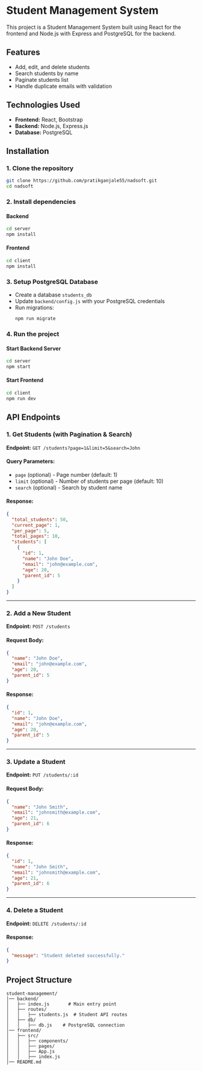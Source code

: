 # Student Management System

This project is a Student Management System built using React for the frontend and Node.js with Express and PostgreSQL for the backend.

## Features
- Add, edit, and delete students
- Search students by name
- Paginate students list
- Handle duplicate emails with validation

## Technologies Used
- **Frontend:** React, Bootstrap
- **Backend:** Node.js, Express.js
- **Database:** PostgreSQL

## Installation

### 1. Clone the repository
```sh
git clone https://github.com/pratikganjale55/nadsoft.git
cd nadsoft
```

### 2. Install dependencies
#### Backend
```sh
cd server
npm install
```

#### Frontend
```sh
cd client
npm install
```

### 3. Setup PostgreSQL Database
- Create a database `students_db`
- Update `backend/config.js` with your PostgreSQL credentials
- Run migrations:
  ```sh
  npm run migrate
  ```

### 4. Run the project
#### Start Backend Server
```sh
cd server
npm start
```
#### Start Frontend
```sh
cd client
npm run dev
```

## API Endpoints

### 1. Get Students (with Pagination & Search)
**Endpoint:** `GET /students?page=1&limit=5&search=John`

#### Query Parameters:
- `page` (optional) - Page number (default: 1)
- `limit` (optional) - Number of students per page (default: 10)
- `search` (optional) - Search by student name

#### Response:
```json
{
  "total_students": 50,
  "current_page": 1,
  "per_page": 5,
  "total_pages": 10,
  "students": [
    {
      "id": 1,
      "name": "John Doe",
      "email": "john@example.com",
      "age": 20,
      "parent_id": 5
    }
  ]
}
```

---
### 2. Add a New Student
**Endpoint:** `POST /students`

#### Request Body:
```json
{
  "name": "John Doe",
  "email": "john@example.com",
  "age": 20,
  "parent_id": 5
}
```

#### Response:
```json
{
  "id": 1,
  "name": "John Doe",
  "email": "john@example.com",
  "age": 20,
  "parent_id": 5
}
```

---
### 3. Update a Student
**Endpoint:** `PUT /students/:id`

#### Request Body:
```json
{
  "name": "John Smith",
  "email": "johnsmith@example.com",
  "age": 21,
  "parent_id": 6
}
```

#### Response:
```json
{
  "id": 1,
  "name": "John Smith",
  "email": "johnsmith@example.com",
  "age": 21,
  "parent_id": 6
}
```

---
### 4. Delete a Student
**Endpoint:** `DELETE /students/:id`

#### Response:
```json
{
  "message": "Student deleted successfully."
}
```

## Project Structure
```
student-management/
│── backend/
│   ├── index.js       # Main entry point
│   ├── routes/
│   │   ├── students.js  # Student API routes
│   ├── db/
│   │   ├── db.js    # PostgreSQL connection
│── frontend/
│   ├── src/
│   │   ├── components/
│   │   ├── pages/
│   │   ├── App.js
│   │   ├── index.js
│── README.md
```